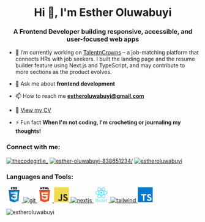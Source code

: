 <h1 align="center">Hi 👋, I'm Esther Oluwabuyi</h1>
<h3 align="center">A Frontend Developer building responsive, accessible, and user-focused web apps</h3>

- 🔭 I’m currently working on [TalentnCrowns](https://github.com/archsaintnexus/talent-n-crowns-client) – a job-matching platform that connects HRs with job seekers. I built the landing page and the resume builder feature using Next.js and TypeScript, and may contribute to more sections as the product evolves.

- 💬 Ask me about **frontend development**

- 📫 How to reach me **estheroluwabuyi@gmail.com**

- 📄  [View my CV](https://drive.google.com/file/d/1D_5UyeJ1Mvqq1g-8h4lqlK2JF6oZi2a6/view?usp=drive_link)

- ⚡ Fun fact **When I'm not coding, I'm crocheting or journaling my thoughts!**

<h3 align="left">Connect with me:</h3>
<p align="left">
<a href="https://twitter.com/thecodegirlie_" target="blank"><img align="center" src="https://raw.githubusercontent.com/rahuldkjain/github-profle-readme-generator/master/src/images/icons/Social/twitter.svg" alt="thecodegirlie_" height="30" width="40" /></a>
<a href="https://linkedin.com/in/esther-oluwabuyi-838651234/" target="blank"><img align="center" src="https://raw.githubusercontent.com/rahuldkjain/github-profile-readme-generator/master/src/images/icons/Social/linked-in-alt.svg" alt="esther-oluwabuyi-838651234/" height="30" width="40" /></a>
<a href="https://codesandbox.com/estheroluwabuyi" target="blank"><img align="center" src="https://raw.githubusercontent.com/rahuldkjain/github-profile-readme-generator/master/src/images/icons/Social/codesandbox.svg" alt="estheroluwabuyi" height="30" width="40" /></a>
</p>

<h3 align="left">Languages and Tools:</h3>
<p align="left"> <a href="https://www.w3schools.com/css/" target="_blank" rel="noreferrer"> <img src="https://raw.githubusercontent.com/devicons/devicon/master/icons/css3/css3-original-wordmark.svg" alt="css3" width="40" height="40"/> </a> <a href="https://git-scm.com/" target="_blank" rel="noreferrer"> <img src="https://www.vectorlogo.zone/logos/git-scm/git-scm-icon.svg" alt="git" width="40" height="40"/> </a> <a href="https://www.w3.org/html/" target="_blank" rel="noreferrer"> <img src="https://raw.githubusercontent.com/devicons/devicon/master/icons/html5/html5-original-wordmark.svg" alt="html5" width="40" height="40"/> </a> <a href="https://developer.mozilla.org/en-US/docs/Web/JavaScript" target="_blank" rel="noreferrer"> <img src="https://raw.githubusercontent.com/devicons/devicon/master/icons/javascript/javascript-original.svg" alt="javascript" width="40" height="40"/> </a> <a href="https://nextjs.org/" target="_blank" rel="noreferrer"> <img src="https://cdn.worldvectorlogo.com/logos/nextjs-2.svg" alt="nextjs" width="40" height="40"/> </a> <a href="https://reactjs.org/" target="_blank" rel="noreferrer"> <img src="https://raw.githubusercontent.com/devicons/devicon/master/icons/react/react-original-wordmark.svg" alt="react" width="40" height="40"/> </a> <a href="https://tailwindcss.com/" target="_blank" rel="noreferrer"> <img src="https://www.vectorlogo.zone/logos/tailwindcss/tailwindcss-icon.svg" alt="tailwind" width="40" height="40"/> </a> <a href="https://www.typescriptlang.org/" target="_blank" rel="noreferrer"> <img src="https://raw.githubusercontent.com/devicons/devicon/master/icons/typescript/typescript-original.svg" alt="typescript" width="40" height="40"/> </a> </p>

<p><img align="left" src="https://github-readme-stats.vercel.app/api/top-langs?username=estheroluwabuyi&show_icons=true&locale=en&layout=compact" alt="estheroluwabuyi" /></p>

